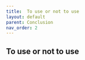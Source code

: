 ```yaml
---
title:  To use or not to use
layout: default
parent: Conclusion
nav_order: 2
---
```


## To use or not to use